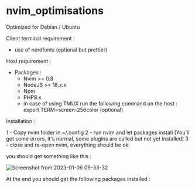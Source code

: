 # nvim_optimisations

Optimized for Debian / Ubuntu

Client terminal requirement : 
  - use of nerdfonts (optional but prettier)
  
  Host requirement : 
  - Packages : 
    - Nvim >= 0.8
    - NodeJS >= 18.x.x
    - Npm
    - PHP8.x
    - in case of using TMUX run the following command on the host : export TERM=screen-256color (optional)
  
Installation : 

1 - Copy nvim folder in ~/.config
2 - run nvim and let packages install (You'll get some errors, it's normal, some plugins are called but not yet installed)
3 - close and re-open nvim, everything should be ok

you should get something like this : 


![Screenshot from 2023-01-06 09-33-32](https://user-images.githubusercontent.com/45790724/210962811-554c3f1f-a23d-4dff-b72b-4969ec5a6511.png)

At the end you should get the following packages installed : 



